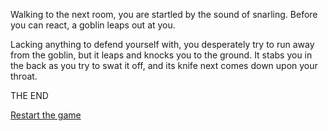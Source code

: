 Walking to the next room, you are startled by the sound of snarling. Before you can react, a goblin leaps out at you.

Lacking anything to defend yourself with, you desperately try to run away from the goblin, but it leaps and knocks you to the ground. It stabs you in the back as you try to swat it off, and its knife next comes down upon your throat.

THE END

[Restart the game](../begin-journey.md)